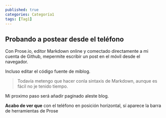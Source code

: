 ```yaml
---
published: true
categories: Categoría1
tags: [Tag1]
---
```

## Probando a postear desde el teléfono

Con Prose.io, editor Markdown online y comectado directamente a mi cuenta de Github, mepermite escribir un post en el móvil desde el navegador.

<!--more-->

Incluso editar el código fuente de miblog.

> Todavía metengo que hacer conla sintaxis de Markdown, aunque es fácil no je tenido tiempo.

Mi proximo paso será añadir paginado aleste blog.

**Acabo de ver que** con el teléfono en posición horizontal, sí aparece la barra de herramientas de Prose
